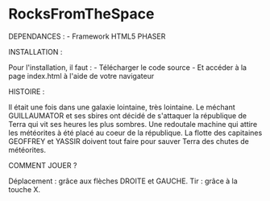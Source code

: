 RocksFromTheSpace
=================

DEPENDANCES :
	- Framework HTML5 PHASER

INSTALLATION :

Pour l'installation, il faut :
	- Télécharger le code source
	- Et accéder à la page index.html à l'aide de votre navigateur

HISTOIRE : 

Il était une fois dans une galaxie lointaine, très lointaine.
Le méchant GUILLAUMATOR et ses sbires ont décidé de s'attaquer la république de Terra qui vit ses heures les plus sombres.
Une redoutale machine qui attire les météorites à été placé au coeur de la république. 
La flotte des capitaines GEOFFREY et YASSIR doivent tout faire pour sauver Terra des chutes de météorites. 

COMMENT JOUER ?

Déplacement : grâce aux flèches DROITE et GAUCHE.
Tir : grâce à la touche X.